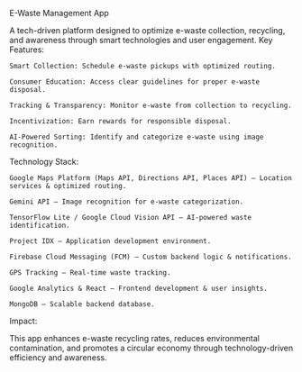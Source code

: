 E-Waste Management App

A tech-driven platform designed to optimize e-waste collection, recycling, and awareness through smart technologies and user engagement.
Key Features:

    Smart Collection: Schedule e-waste pickups with optimized routing.

    Consumer Education: Access clear guidelines for proper e-waste disposal.

    Tracking & Transparency: Monitor e-waste from collection to recycling.

    Incentivization: Earn rewards for responsible disposal.

    AI-Powered Sorting: Identify and categorize e-waste using image recognition.

Technology Stack:

    Google Maps Platform (Maps API, Directions API, Places API) – Location services & optimized routing.

    Gemini API – Image recognition for e-waste categorization.

    TensorFlow Lite / Google Cloud Vision API – AI-powered waste identification.

    Project IDX – Application development environment.

    Firebase Cloud Messaging (FCM) – Custom backend logic & notifications.

    GPS Tracking – Real-time waste tracking.

    Google Analytics & React – Frontend development & user insights.

    MongoDB – Scalable backend database.

Impact:

This app enhances e-waste recycling rates, reduces environmental contamination, and promotes a circular economy through technology-driven efficiency and awareness.
